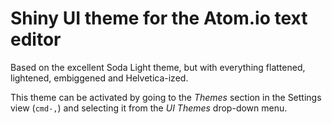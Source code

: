 # Shiny UI theme for the Atom.io text editor

Based on the excellent Soda Light theme, but with everything flattened, lightened, embiggened and Helvetica-ized.

This theme can be activated by going to the _Themes_ section in the Settings view (`cmd-,`)
and selecting it from the _UI Themes_ drop-down menu.
